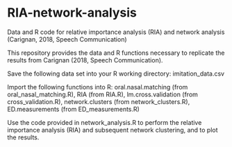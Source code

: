 # RIA-network-analysis
Data and R code for relative importance analysis (RIA) and network analysis (Carignan, 2018, Speech Communication)


This repository provides the data and R functions necessary to replicate the results from Carignan (2018, Speech Communication).


Save the following data set into your R working directory: imitation_data.csv


Import the following functions into R: oral.nasal.matching (from oral_nasal_matching.R), RIA (from RIA.R), lm.cross.validation (from cross_validation.R), network.clusters (from network_clusters.R), ED.measurements (from ED_measurements.R)


Use the code provided in network_analysis.R to perform the relative importance analysis (RIA) and subsequent network clustering, and to plot the results.
